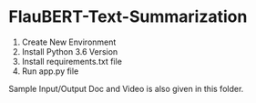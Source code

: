 # FlauBERT-Text-Summarization

1) Create New Environment 
2) Install Python 3.6 Version
3) Install requirements.txt file
4) Run app.py file

Sample Input/Output Doc and Video is also given in this folder.
